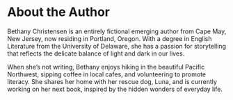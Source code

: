 About the Author
================

Bethany Christensen is an entirely fictional emerging author from Cape May, New
Jersey, now residing in Portland, Oregon. With a degree in English Literature
from the University of Delaware, she has a passion for storytelling that
reflects the delicate balance of light and dark in our lives.

When she’s not writing, Bethany enjoys hiking in the beautiful Pacific
Northwest, sipping coffee in local cafes, and volunteering to promote literacy.
She shares her home with her rescue dog, Luna, and is currently working on her
next book, inspired by the hidden wonders of everyday life.
